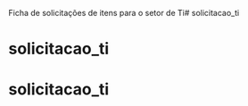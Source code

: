 
Ficha de solicitações de itens para o setor de Ti# solicitacao_ti
# solicitacao_ti
# solicitacao_ti
